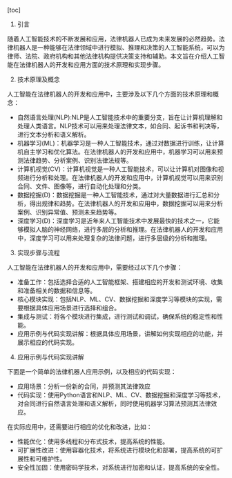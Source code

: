
[toc]                    
                
                
1. 引言

随着人工智能技术的不断发展和应用，法律机器人已成为未来发展的必然趋势。法律机器人是一种能够在法律领域中进行模拟、推理和决策的人工智能系统，可以为律师、法院、政府机构和其他法律机构提供决策支持和辅助。本文旨在介绍人工智能在法律机器人的开发和应用方面的技术原理和实现步骤。

2. 技术原理及概念

人工智能在法律机器人的开发和应用中，主要涉及以下几个方面的技术原理和概念：

- 自然语言处理(NLP):NLP是人工智能技术中的重要分支，旨在让计算机理解和处理人类语言。NLP技术可以用来处理法律文本，如合同、起诉书和判决等，进行文本分析和语义解析。
- 机器学习(ML)：机器学习是一种人工智能技术，通过对数据进行训练，让计算机自主学习和优化算法。在法律机器人的开发和应用中，机器学习可以用来预测法律趋势、分析案例、识别法律法规等。
- 计算机视觉(CV)：计算机视觉是一种人工智能技术，可以让计算机对图像和视频进行分析和处理。在法律机器人的开发和应用中，计算机视觉可以用来识别合同、文件、图像等，进行自动化处理和分类。
- 数据挖掘(D)：数据挖掘是一种人工智能技术，通过对大量数据进行汇总和分析，得出规律和趋势。在法律机器人的开发和应用中，数据挖掘可以用来分析案例、识别异常值、预测未来趋势等。
- 深度学习(D)：深度学习是近年来人工智能技术中发展最快的技术之一，它能够模拟人脑的神经网络，进行多层的分析和推理。在法律机器人的开发和应用中，深度学习可以用来处理复杂的法律问题，进行多层级的分析和推理。

3. 实现步骤与流程

人工智能在法律机器人的开发和应用中，需要经过以下几个步骤：

- 准备工作：包括选择合适的人工智能框架、搭建相应的开发和测试环境、收集和准备相关的数据和信息等。
- 核心模块实现：包括NLP、ML、CV、数据挖掘和深度学习等模块的实现，需要根据具体应用场景进行选择和组合。
- 集成与测试：将各个模块进行集成，进行测试和调试，确保系统的稳定性和性能。
- 应用示例与代码实现讲解：根据具体应用场景，讲解如何实现相应的功能，并展示相应的代码实现。

4. 应用示例与代码实现讲解

下面是一个简单的法律机器人应用示例，以及相应的代码实现：

- 应用场景：分析一份新的合同，并预测其法律效应
- 代码实现：使用Python语言和NLP、ML、CV、数据挖掘和深度学习等技术，对合同进行自然语言处理和语义解析，同时使用机器学习算法预测其法律效应。

在实际应用中，还需要进行相应的优化和改进，比如：

- 性能优化：使用多线程和分布式技术，提高系统的性能。
- 可扩展性改进：使用容器化技术，将系统进行模块化和部署，提高系统的可扩展性和可维护性。
- 安全性加固：使用密码学技术，对系统进行加密和认证，提高系统的安全性。

